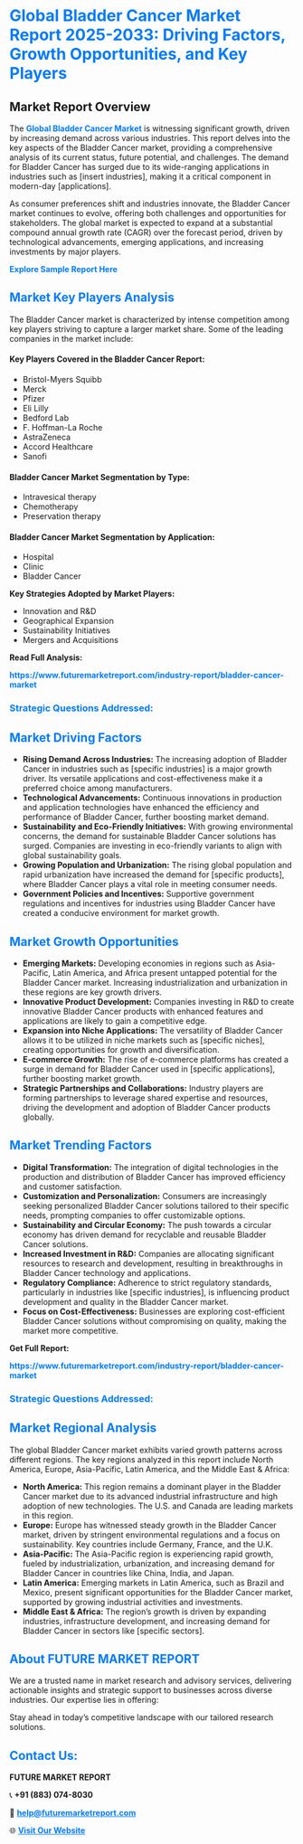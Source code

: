 <h1 style="color: #007BFF;">Global Bladder Cancer Market Report 2025-2033: Driving Factors, Growth Opportunities, and Key Players</h1>

<section id="overview">
<h2>Market Report Overview</h2>
<p>The <a href="https://www.futuremarketreport.com/industry-report/bladder-cancer-market" style="color: #007BFF; text-decoration: none;"><strong>Global Bladder Cancer Market</strong></a> is witnessing significant growth, driven by increasing demand across various industries. This report delves into the key aspects of the Bladder Cancer market, providing a comprehensive analysis of its current status, future potential, and challenges. The demand for Bladder Cancer has surged due to its wide-ranging applications in industries such as [insert industries], making it a critical component in modern-day [applications].</p>
<p>As consumer preferences shift and industries innovate, the Bladder Cancer market continues to evolve, offering both challenges and opportunities for stakeholders. The global market is expected to expand at a substantial compound annual growth rate (CAGR) over the forecast period, driven by technological advancements, emerging applications, and increasing investments by major players.</p>
</section>

<section id="overview">
<p><a href="https://www.futuremarketreport.com/request-sample/reportId=124963" style="color: #007BFF; text-decoration: none;"><strong>Explore Sample Report Here</strong></a></p>
</section>

<section id="key-players">
<h2 style="color: #007BFF;">Market Key Players Analysis</h2>
<p>The Bladder Cancer market is characterized by intense competition among key players striving to capture a larger market share. Some of the leading companies in the market include:</p>
<h4>Key Players Covered in the Bladder Cancer Report:</h4>
<ul><li>Bristol-Myers Squibb</li><li>Merck</li><li>Pfizer</li><li>Eli Lilly</li><li>Bedford Lab</li><li>F. Hoffman-La Roche</li><li>AstraZeneca</li><li>Accord Healthcare</li><li>Sanofi</li></ul>
<h4>Bladder Cancer Market Segmentation by Type:</h4>
<ul><li>Intravesical therapy</li><li>Chemotherapy</li><li>Preservation therapy</li></ul>

<h4>Bladder Cancer Market Segmentation by Application:</h4>
<ul><li>Hospital</li><li>Clinic</li><li>Bladder Cancer</li></ul>
<p><strong>Key Strategies Adopted by Market Players:</strong></p>
<ul>
<li>Innovation and R&D</li>
<li>Geographical Expansion</li>
<li>Sustainability Initiatives</li>
<li>Mergers and Acquisitions</li>
</ul>
</section>

<section>
<p><strong>Read Full Analysis: </strong></p><a href="https://www.futuremarketreport.com/industry-report/bladder-cancer-market" style="color: #007BFF; text-decoration: none;"><strong>https://www.futuremarketreport.com/industry-report/bladder-cancer-market</strong></a>
<h3 style="color: #007BFF;">Strategic Questions Addressed:</h3>
</section>

<section id="driving-factors">
<h2 style="color: #007BFF;">Market Driving Factors</h2>
<ul>
<li><strong>Rising Demand Across Industries:</strong> The increasing adoption of Bladder Cancer in industries such as [specific industries] is a major growth driver. Its versatile applications and cost-effectiveness make it a preferred choice among manufacturers.</li>
<li><strong>Technological Advancements:</strong> Continuous innovations in production and application technologies have enhanced the efficiency and performance of Bladder Cancer, further boosting market demand.</li>
<li><strong>Sustainability and Eco-Friendly Initiatives:</strong> With growing environmental concerns, the demand for sustainable Bladder Cancer solutions has surged. Companies are investing in eco-friendly variants to align with global sustainability goals.</li>
<li><strong>Growing Population and Urbanization:</strong> The rising global population and rapid urbanization have increased the demand for [specific products], where Bladder Cancer plays a vital role in meeting consumer needs.</li>
<li><strong>Government Policies and Incentives:</strong> Supportive government regulations and incentives for industries using Bladder Cancer have created a conducive environment for market growth.</li>
</ul>
</section>

<section id="growth-opportunities">
<h2 style="color: #007BFF;">Market Growth Opportunities</h2>
<ul>
<li><strong>Emerging Markets:</strong> Developing economies in regions such as Asia-Pacific, Latin America, and Africa present untapped potential for the Bladder Cancer market. Increasing industrialization and urbanization in these regions are key growth drivers.</li>
<li><strong>Innovative Product Development:</strong> Companies investing in R&D to create innovative Bladder Cancer products with enhanced features and applications are likely to gain a competitive edge.</li>
<li><strong>Expansion into Niche Applications:</strong> The versatility of Bladder Cancer allows it to be utilized in niche markets such as [specific niches], creating opportunities for growth and diversification.</li>
<li><strong>E-commerce Growth:</strong> The rise of e-commerce platforms has created a surge in demand for Bladder Cancer used in [specific applications], further boosting market growth.</li>
<li><strong>Strategic Partnerships and Collaborations:</strong> Industry players are forming partnerships to leverage shared expertise and resources, driving the development and adoption of Bladder Cancer products globally.</li>
</ul>
</section>

<section id="trending-factors">
<h2 style="color: #007BFF;">Market Trending Factors</h2>
<ul>
<li><strong>Digital Transformation:</strong> The integration of digital technologies in the production and distribution of Bladder Cancer has improved efficiency and customer satisfaction.</li>
<li><strong>Customization and Personalization:</strong> Consumers are increasingly seeking personalized Bladder Cancer solutions tailored to their specific needs, prompting companies to offer customizable options.</li>
<li><strong>Sustainability and Circular Economy:</strong> The push towards a circular economy has driven demand for recyclable and reusable Bladder Cancer solutions.</li>
<li><strong>Increased Investment in R&D:</strong> Companies are allocating significant resources to research and development, resulting in breakthroughs in Bladder Cancer technology and applications.</li>
<li><strong>Regulatory Compliance:</strong> Adherence to strict regulatory standards, particularly in industries like [specific industries], is influencing product development and quality in the Bladder Cancer market.</li>
<li><strong>Focus on Cost-Effectiveness:</strong> Businesses are exploring cost-efficient Bladder Cancer solutions without compromising on quality, making the market more competitive.</li>
</ul>
</section>

<section>
<p><strong>Get Full Report: </strong></p><a href="https://www.futuremarketreport.com/industry-report/bladder-cancer-market" style="color: #007BFF; text-decoration: none;"><strong>https://www.futuremarketreport.com/industry-report/bladder-cancer-market</strong></a>
<h3 style="color: #007BFF;">Strategic Questions Addressed:</h3>
</section>


<section id="regional-analysis">
<h2 style="color: #007BFF;">Market Regional Analysis</h2>
<p>The global Bladder Cancer market exhibits varied growth patterns across different regions. The key regions analyzed in this report include North America, Europe, Asia-Pacific, Latin America, and the Middle East & Africa:</p>
<ul>
<li><strong>North America:</strong> This region remains a dominant player in the Bladder Cancer market due to its advanced industrial infrastructure and high adoption of new technologies. The U.S. and Canada are leading markets in this region.</li>
<li><strong>Europe:</strong> Europe has witnessed steady growth in the Bladder Cancer market, driven by stringent environmental regulations and a focus on sustainability. Key countries include Germany, France, and the U.K.</li>
<li><strong>Asia-Pacific:</strong> The Asia-Pacific region is experiencing rapid growth, fueled by industrialization, urbanization, and increasing demand for Bladder Cancer in countries like China, India, and Japan.</li>
<li><strong>Latin America:</strong> Emerging markets in Latin America, such as Brazil and Mexico, present significant opportunities for the Bladder Cancer market, supported by growing industrial activities and investments.</li>
<li><strong>Middle East & Africa:</strong> The region’s growth is driven by expanding industries, infrastructure development, and increasing demand for Bladder Cancer in sectors like [specific sectors].</li>
</ul>
</section>

<footer>
<h2 style="color: #007BFF;">About FUTURE MARKET REPORT</h2>
<p>We are a trusted name in market research and advisory services, delivering actionable insights and strategic support to businesses across diverse industries. Our expertise lies in offering:</p>

<p>Stay ahead in today’s competitive landscape with our tailored research solutions.</p>

<h2 style="color: #007BFF;">Contact Us:</h2>
<p><strong>FUTURE MARKET REPORT</strong></p>
<p>📞 <strong>+91 (883) 074-8030</strong></p>
<p>📧 <strong><a href="mailto:help@futuremarketreport.com" style="color: #007BFF;">help@futuremarketreport.com</a></strong></p>
<p>🌐 <strong><a href="https://www.futuremarketreport.com/" style="color: #007BFF;">Visit Our Website</a></strong></p>
</footer>